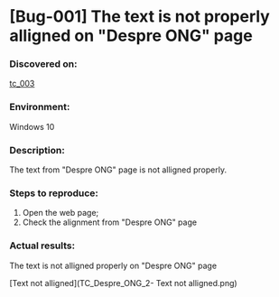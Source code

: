 # **[Bug-001] The text is not properly alligned on "Despre ONG" page**

### **Discovered on:**

[tc_003](https://github.com/AlexandraAncaGabor/go-green-resources-testing-project/blob/main/test-cases.md/tc-003.md)

### **Environment:**

Windows 10

### **Description:**

The text from "Despre ONG" page is not alligned properly.

### **Steps to reproduce:**

1. Open the web page;
2. Check the alignment from "Despre ONG" page

### **Actual results:**

The text is not alligned properly on "Despre ONG" page

[Text not alligned](TC_Despre_ONG_2- Text not alligned.png)
